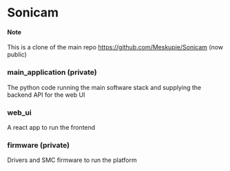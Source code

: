# Sonicam

#### Note
This is a clone of the main repo https://github.com/Meskupie/Sonicam (now public)

### main_application (private)
The python code running the main software stack and supplying the backend API for the web UI

### web_ui
A react app to run the frontend

### firmware (private)
Drivers and SMC firmware to run the platform
